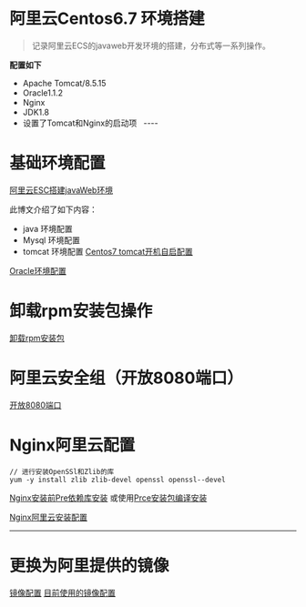 # 阿里云Centos6.7 环境搭建
> 记录阿里云ECS的javaweb开发环境的搭建，分布式等一系列操作。

**配置如下**

* Apache Tomcat/8.5.15
* Oracle1.1.2
* Nginx
* JDK1.8
* 设置了Tomcat和Nginx的启动项
   ----
   
   
# 基础环境配置
[阿里云ESC搭建javaWeb环境](http://blog.csdn.net/qq_15807167/article/details/70941644)

此博文介绍了如下内容：
* java 环境配置
* Mysql 环境配置
* tomcat 环境配置
[Centos7 tomcat开机自启配置](http://www.028888.net/archives/2017_02_1722.html)

[Oracle环境配置](http://www.cnblogs.com/crazyMyWay/articles/4371984.html)

# 卸载rpm安装包操作
[卸载rpm安装包](http://blog.csdn.net/qq_15807167/article/details/72872563)

# 阿里云安全组（开放8080端口）
[开放8080端口](http://blog.csdn.net/swl979623074/article/details/71910308)

# Nginx阿里云配置
```
// 进行安装OpenSSl和Zlib的库
yum -y install zlib zlib-devel openssl openssl--devel  

```

[Nginx安装前Pre依赖库安装](http://blog.csdn.net/liujihaozhy/article/details/42271253)
或使用[Prce安装包编译安装](http://jingyan.baidu.com/article/f7ff0bfc6bc0472e26bb13bf.html)

[Nginx阿里云安装配置](http://www.cnblogs.com/nokiaguy/p/4703429.html)

------
# 更换为阿里提供的镜像
[镜像配置](https://market.aliyun.com/products/53400005/cmjj014846.html?spm=5176.2020520101.image.selectFromMarketplace.2x4LKn)
[目前使用的镜像配置](https://market.aliyun.com/products/53400005/cmjj015046.html?spm=5176.2020520101.image.selectFromMarketplace.2O3xKI)
